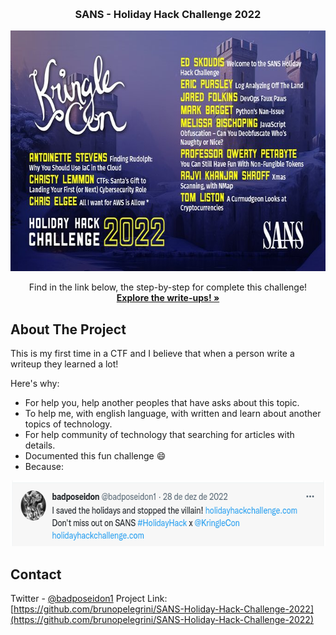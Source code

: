
<!-- Improved compatibility of back to top link: See: https://github.com/othneildrew/Best-README-Template/pull/73 -->
<a name="readme-top"></a>

<!-- PROJECT LOGO -->
<br />
<div align="center">
  <h3 align="center">SANS - Holiday Hack Challenge 2022</h3>

  <a href="https://2022.kringlecon.com">
    <img src="images/HHC2022.jpeg" alt="Logo" width="680" height="385">
  </a>

  <p align="center">
    Find in the link below, the step-by-step for complete this challenge!
    <br />
    <a href="https://github.com/brunopelegrini/SANS-Holiday-Hack-Challenge-2022/tree/main/Writeups"><strong>Explore the write-ups! »</strong></a>
    <br />
  </p>
</div>

<!-- ABOUT THE PROJECT -->
## About The Project

This is my first time in a CTF and I believe that when a person write a writeup they learned a lot! 

Here's why:
* For help you, help another peoples that have asks about this topic.
* To help me, with english language, with written and learn about another topics of technology.
* For help community of technology that searching for articles with details.
* Documented this fun challenge :smile:
* Because:

<div align="center">
        <img src="images/Completed.png" alt="Logo" width="606" height="105">
</div>

<!-- CONTACT -->
## Contact

Twitter - [@badposeidon1](https://twitter.com/badposeidon1)
Project Link: [https://github.com/brunopelegrini/SANS-Holiday-Hack-Challenge-2022](https://github.com/brunopelegrini/SANS-Holiday-Hack-Challenge-2022)
